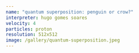 ```yaml
---
name: "quantum superposition: penguin or crow?"
interpreter: hugo gomes soares
velocity: 4
particles: proton
resolution: 512x512
image: /gallery/quantum-superposition.jpeg
---
```

